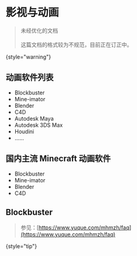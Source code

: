 # 影视与动画

>未经优化的文档<br></br>
>这篇文档的格式较为不规范，目前正在订正中。
>
{style="warning"}

## 动画软件列表

- Blockbuster
- Mine-imator
- Blender
- C4D
- Autodesk Maya
- Autodesk 3DS Max
- Houdini
- ……

## 国内主流 Minecraft 动画软件

- Blockbuster
- Mine-imator
- Blender
- C4D

## Blockbuster

>参见：[https://www.yuque.com/mhmzh/faq](https://www.yuque.com/mhmzh/faq)
>
{style="tip"}